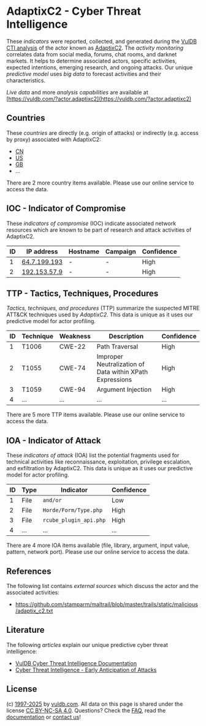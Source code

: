 # AdaptixC2 - Cyber Threat Intelligence

These _indicators_ were reported, collected, and generated during the [VulDB CTI analysis](https://vuldb.com/?kb.cti) of the actor known as [AdaptixC2](https://vuldb.com/?actor.adaptixc2). The _activity monitoring_ correlates data from social media, forums, chat rooms, and darknet markets. It helps to determine associated actors, specific activities, expected intentions, emerging research, and ongoing attacks. Our unique _predictive model_ uses _big data_ to forecast activities and their characteristics.

_Live data_ and more _analysis capabilities_ are available at [https://vuldb.com/?actor.adaptixc2](https://vuldb.com/?actor.adaptixc2)

## Countries

These _countries_ are directly (e.g. origin of attacks) or indirectly (e.g. access by proxy) associated with AdaptixC2:

* [CN](https://vuldb.com/?country.cn)
* [US](https://vuldb.com/?country.us)
* [GB](https://vuldb.com/?country.gb)
* ...

There are 2 more country items available. Please use our online service to access the data.

## IOC - Indicator of Compromise

These _indicators of compromise_ (IOC) indicate associated network resources which are known to be part of research and attack activities of AdaptixC2.

ID | IP address | Hostname | Campaign | Confidence
-- | ---------- | -------- | -------- | ----------
1 | [64.7.199.193](https://vuldb.com/?ip.64.7.199.193) | - | - | High
2 | [192.153.57.9](https://vuldb.com/?ip.192.153.57.9) | - | - | High

## TTP - Tactics, Techniques, Procedures

_Tactics, techniques, and procedures_ (TTP) summarize the suspected MITRE ATT&CK techniques used by _AdaptixC2_. This data is unique as it uses our predictive model for actor profiling.

ID | Technique | Weakness | Description | Confidence
-- | --------- | -------- | ----------- | ----------
1 | T1006 | CWE-22 | Path Traversal | High
2 | T1055 | CWE-74 | Improper Neutralization of Data within XPath Expressions | High
3 | T1059 | CWE-94 | Argument Injection | High
4 | ... | ... | ... | ...

There are 5 more TTP items available. Please use our online service to access the data.

## IOA - Indicator of Attack

These _indicators of attack_ (IOA) list the potential fragments used for technical activities like reconnaissance, exploitation, privilege escalation, and exfiltration by AdaptixC2. This data is unique as it uses our predictive model for actor profiling.

ID | Type | Indicator | Confidence
-- | ---- | --------- | ----------
1 | File | `and/or` | Low
2 | File | `Horde/Form/Type.php` | High
3 | File | `rcube_plugin_api.php` | High
4 | ... | ... | ...

There are 4 more IOA items available (file, library, argument, input value, pattern, network port). Please use our online service to access the data.

## References

The following list contains _external sources_ which discuss the actor and the associated activities:

* https://github.com/stamparm/maltrail/blob/master/trails/static/malicious/adaptix_c2.txt

## Literature

The following _articles_ explain our unique predictive cyber threat intelligence:

* [VulDB Cyber Threat Intelligence Documentation](https://vuldb.com/?kb.cti)
* [Cyber Threat Intelligence - Early Anticipation of Attacks](https://www.scip.ch/en/?labs.20201022)

## License

(c) [1997-2025](https://vuldb.com/?kb.changelog) by [vuldb.com](https://vuldb.com/?kb.about). All data on this page is shared under the license [CC BY-NC-SA 4.0](https://creativecommons.org/licenses/by-nc-sa/4.0/). Questions? Check the [FAQ](https://vuldb.com/?kb.faq), read the [documentation](https://vuldb.com/?kb) or [contact us](https://vuldb.com/?contact)!

